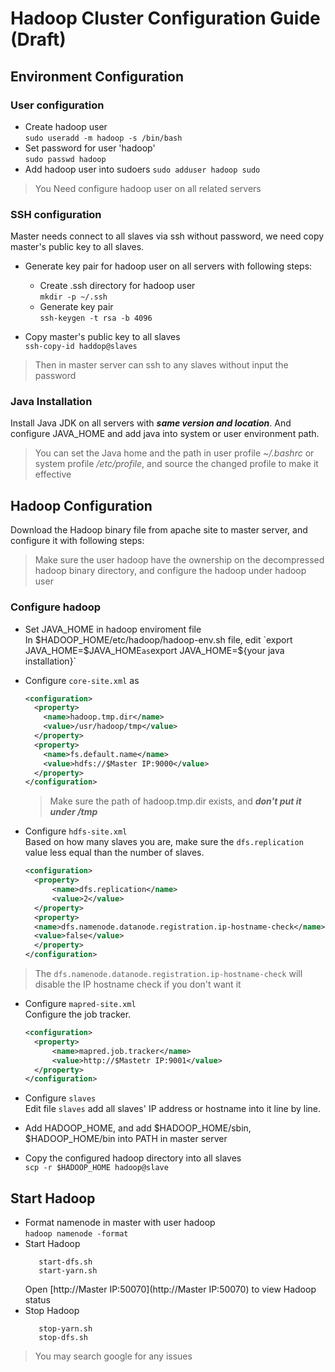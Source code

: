 # Hadoop Cluster Configuration Guide (Draft)

## Environment Configuration

### User configuration
* Create hadoop user  
  `sudo useradd -m hadoop -s /bin/bash`
* Set password for user 'hadoop'  
  `sudo passwd hadoop`
* Add hadoop user into sudoers
  `sudo adduser hadoop sudo`  
  
> You Need configure hadoop user on all related servers

### SSH configuration
Master needs connect to all slaves via ssh without password, we need copy master's public key to all slaves.   

* Generate key pair for hadoop user on all servers with following steps:  

  * Create .ssh directory for hadoop user  
    `mkdir -p ~/.ssh`
  * Generate key pair  
    `ssh-keygen -t rsa -b 4096`
* Copy master's public key to all slaves  
  `ssh-copy-id haddop@slaves`
  
> Then in master server can ssh to any slaves without input the password

### Java Installation

Install Java JDK on all servers with ***same version and location***. And configure JAVA_HOME and add java into system or user environment path.
> You can set the Java home and the path in user profile *~/.bashrc* or system profile */etc/profile*, and source the changed profile to make it effective

## Hadoop Configuration

Download the Hadoop binary file from apache site to master server, and configure it with following steps:  
> Make sure the user hadoop have the ownership on the decompressed hadoop binary directory, and configure the hadoop under hadoop user

### Configure hadoop

* Set JAVA_HOME in hadoop enviroment file  
  In $HADOOP_HOME/etc/hadoop/hadoop-env.sh file, edit `export JAVA_HOME=$JAVA_HOME` as `export JAVA_HOME=${your java installation}`
* Configure `core-site.xml` as  
  ```xml
  <configuration>
    <property>  
      <name>hadoop.tmp.dir</name>
      <value>/usr/hadoop/tmp</value>
    </property>
    <property>
      <name>fs.default.name</name>
      <value>hdfs://$Master IP:9000</value>
    </property>
  </configuration>
  ```  
  > Make sure the path of hadoop.tmp.dir exists, and ***don't put it under /tmp***   

* Configure `hdfs-site.xml`  
  Based on how many slaves you are, make sure the `dfs.replication` value less equal than the number of slaves.  
  ```xml
  <configuration>
    <property>
        <name>dfs.replication</name>
        <value>2</value>
    </property>
    <property>
	<name>dfs.namenode.datanode.registration.ip-hostname-check</name>                   
	<value>false</value>
    </property>
  </configuration>
  ```
> The `dfs.namenode.datanode.registration.ip-hostname-check` will disable the IP hostname check if you don't want it  

* Configure `mapred-site.xml`  
  Configure the job tracker.
  ```xml
  <configuration>
    <property>
        <name>mapred.job.tracker</name>
        <value>http://$Mastetr IP:9001</value>
    </property>
  </configuration>
  ```

* Configure `slaves`  
  Edit file `slaves` add all slaves' IP address or hostname into it line by line.

* Add HADOOP_HOME, and add $HADOOP_HOME/sbin, $HADOOP_HOME/bin into PATH in master server
* Copy the configured hadoop directory into all slaves  
  `scp -r $HADOOP_HOME hadoop@slave`

## Start Hadoop

* Format namenode in master with user hadoop  
  `hadoop namenode -format` 
* Start Hadoop  
  ```
     start-dfs.sh  
     start-yarn.sh
  ```
  Open [http://Master IP:50070](http://Master IP:50070) to view Hadoop status
* Stop Hadoop
  ```
     stop-yarn.sh
     stop-dfs.sh
  ```
> You may search google for any issues
